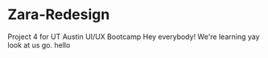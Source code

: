 # Zara-Redesign
Project 4 for UT Austin UI/UX Bootcamp
Hey everybody! We're learning yay look at us go. hello

